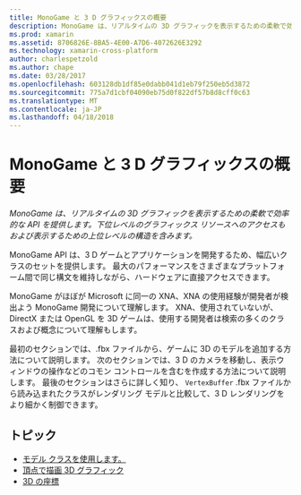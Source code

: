```yaml
---
title: MonoGame と 3 D グラフィックスの概要
description: MonoGame は、リアルタイムの 3D グラフィックを表示するための柔軟で効率的な API を提供します。 下位レベルのグラフィックス リソースへのアクセスもおよび表示するための上位レベルの構造を含みます。
ms.prod: xamarin
ms.assetid: 8706826E-8BA5-4E00-A7D6-4072626E3292
ms.technology: xamarin-cross-platform
author: charlespetzold
ms.author: chape
ms.date: 03/28/2017
ms.openlocfilehash: 603128db1df85e0dabb041d1eb79f250eb5d3872
ms.sourcegitcommit: 775a7d1cbf04090eb75d0f822df57b8d8cff0c63
ms.translationtype: MT
ms.contentlocale: ja-JP
ms.lasthandoff: 04/18/2018
---
```

# <a name="introduction-to-3d-graphics-with-monogame"></a>MonoGame と 3 D グラフィックスの概要

_MonoGame は、リアルタイムの 3D グラフィックを表示するための柔軟で効率的な API を提供します。下位レベルのグラフィックス リソースへのアクセスもおよび表示するための上位レベルの構造を含みます。_

MonoGame API は、3 D ゲームとアプリケーションを開発するため、幅広いクラスのセットを提供します。 最大のパフォーマンスをさまざまなプラットフォーム間で同じ構文を維持しながら、ハードウェアに直接アクセスできます。

MonoGame がほぼが Microsoft に同一の XNA、XNA の使用経験が開発者が検出よう MonoGame 開発について理解します。 XNA、使用されていないが、DirectX または OpenGL を 3D ゲームは、使用する開発者は検索の多くのクラスおよび概念について理解もします。

最初のセクションでは、.fbx ファイルから、ゲームに 3D のモデルを追加する方法について説明します。 次のセクションでは、3 D のカメラを移動し、表示ウィンドウの操作などのコモン コントロールを含むを作成する方法について説明します。 最後のセクションはさらに詳しく知り、 `VertexBuffer` .fbx ファイルから読み込まれたクラスがレンダリング モデルと比較して、3 D レンダリングをより細かく制御できます。


## <a name="topics"></a>トピック

- [モデル クラスを使用します。](~/graphics-games/monogame/3d/part1.md)
- [頂点で描画 3D グラフィック](~/graphics-games/monogame/3d/part2.md)
- [3D の座標](~/graphics-games/monogame/3d/part3.md)